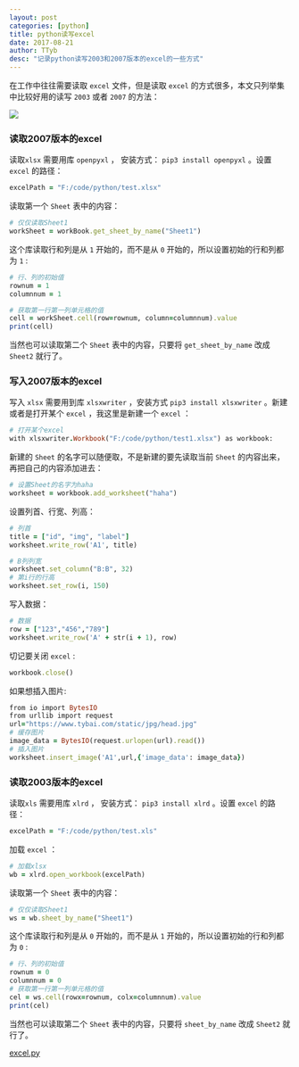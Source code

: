 ```yaml
---
layout: post
categories: [python]
title: python读写excel
date: 2017-08-21
author: TTyb
desc: "记录python读写2003和2007版本的excel的一些方式"
---
```


在工作中往往需要读取 `excel` 文件，但是读取 `excel` 的方式很多，本文只列举集中比较好用的读写 `2003` 或者 `2007` 的方法：

<p style="text-align:center"><img src="/static/postimage/python/excel/0b7b02087bf40ad14cc91cbd5f2c11dfa9eccebb.jpg" class="img-responsive" style="display: block; margin-right: auto; margin-left: auto;"></p>

### 读取2007版本的excel

读取`xlsx` 需要用库 `openpyxl` ， 安装方式： `pip3 install openpyxl` 。设置 `excel` 的路径：

~~~ruby
excelPath = "F:/code/python/test.xlsx"
~~~

读取第一个 `Sheet` 表中的内容：

~~~ruby
# 仅仅读取Sheet1
workSheet = workBook.get_sheet_by_name("Sheet1")
~~~

这个库读取行和列是从 `1` 开始的，而不是从 `0` 开始的，所以设置初始的行和列都为 `1` :

~~~ruby
# 行、列的初始值
rownum = 1
columnnum = 1

# 获取第一行第一列单元格的值
cell = workSheet.cell(row=rownum, column=columnnum).value
print(cell)
~~~

当然也可以读取第二个 `Sheet` 表中的内容，只要将 `get_sheet_by_name` 改成 `Sheet2` 就行了。

### 写入2007版本的excel

写入 `xlsx` 需要用到库 `xlsxwriter` ，安装方式 `pip3 install xlsxwriter` 。新建或者是打开某个 `excel` ，我这里是新建一个 `excel` ：

~~~ruby
# 打开某个excel
with xlsxwriter.Workbook("F:/code/python/test1.xlsx") as workbook:
~~~

新建的 `Sheet` 的名字可以随便取，不是新建的要先读取当前 `Sheet` 的内容出来，再把自己的内容添加进去：

~~~ruby
# 设置Sheet的名字为haha
worksheet = workbook.add_worksheet("haha")
~~~

设置列首、行宽、列高：

~~~ruby
# 列首
title = ["id", "img", "label"]
worksheet.write_row('A1', title)

# B列列宽
worksheet.set_column("B:B", 32)
# 第i行的行高
worksheet.set_row(i, 150)
~~~

写入数据：

~~~ruby
# 数据
row = ["123","456","789"]
worksheet.write_row('A' + str(i + 1), row)
~~~

切记要关闭 `excel` :

~~~ruby
workbook.close()
~~~

如果想插入图片:

~~~ruby
from io import BytesIO
from urllib import request
url="https://www.tybai.com/static/jpg/head.jpg"
# 缓存图片
image_data = BytesIO(request.urlopen(url).read())
# 插入图片
worksheet.insert_image('A1',url,{'image_data': image_data})
~~~


### 读取2003版本的excel

读取`xls` 需要用库 `xlrd` ， 安装方式： `pip3 install xlrd` 。设置 `excel` 的路径：

~~~ruby
excelPath = "F:/code/python/test.xls"
~~~

加载 `excel` ：

~~~ruby
# 加载xlsx
wb = xlrd.open_workbook(excelPath)
~~~

读取第一个 `Sheet` 表中的内容：

~~~ruby
# 仅仅读取Sheet1
ws = wb.sheet_by_name("Sheet1")
~~~

这个库读取行和列是从 `0` 开始的，而不是从 `1` 开始的，所以设置初始的行和列都为 `0` :

~~~ruby
# 行、列的初始值
rownum = 0
columnnum = 0
# 获取第一行第一列单元格的值
cel = ws.cell(rowx=rownum, colx=columnnum).value
print(cel)
~~~

当然也可以读取第二个 `Sheet` 表中的内容，只要将 `sheet_by_name` 改成 `Sheet2` 就行了。

<a href="/static/postimage/python/excel/excel.py" target="_blank">excel.py</a>
